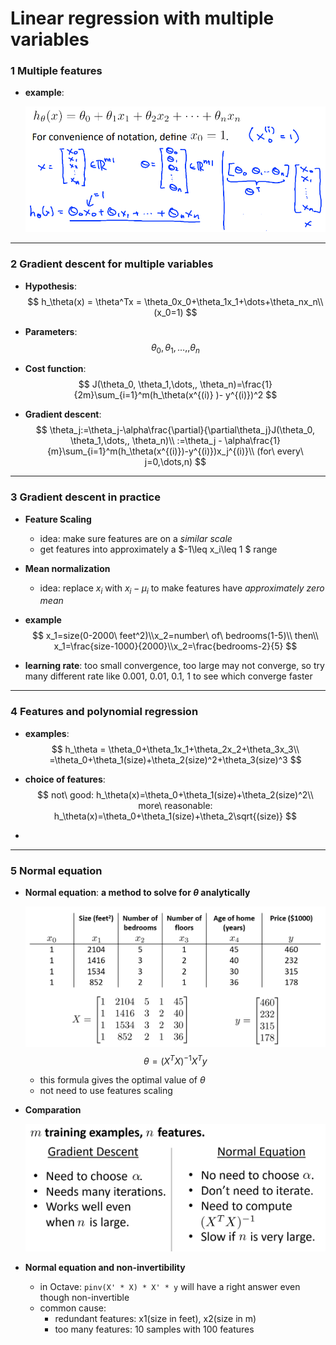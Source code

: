 # Linear regression with multiple variables

### 1 Multiple features

- **example**:

  ![image4-1](./img/4-1.png)

---



### 2 Gradient descent for multiple variables

- **Hypothesis**:
  $$
  h_\theta(x) = \theta^Tx = \theta_0x_0+\theta_1x_1+\dots+\theta_nx_n\\
  (x_0=1)
  $$

- **Parameters**:
  $$
  \theta_0, \theta_1,\dots,, \theta_n
  $$
  
- **Cost function**:
  $$
  J(\theta_0, \theta_1,\dots,, \theta_n)=\frac{1}{2m}\sum_{i=1}^m(h_\theta(x^{(i)} )- y^{(i)})^2
  $$

- **Gradient descent**:
  $$
  \theta_j:=\theta_j-\alpha\frac{\partial}{\partial\theta_j}J(\theta_0, \theta_1,\dots,, \theta_n)\\
  :=\theta_j - \alpha\frac{1}{m}\sum_{i=1}^m(h_\theta(x^{(i)})-y^{(i)})x_j^{(i)}\\
  (for\ every\ j=0,\dots,n)
  $$
  

---



### 3 Gradient descent in practice

- **Feature Scaling**

  - idea: make sure features are on a *similar scale*
  - get features into approximately a $-1\leq x_i\leq 1 $ range

- **Mean normalization**

  - idea: replace $x_i$ with $x_i-\mu_i$ to make features have *approximately zero mean*

- **example**
  $$
  x_1=size(0-2000\ feet^2)\\x_2=number\ of\ bedrooms(1-5)\\
  then\\
  x_1=\frac{size-1000}{2000}\\x_2=\frac{bedrooms-2}{5}
  $$

- **learning rate**: too small convergence, too large may not converge, so try  many different rate like 0.001, 0.01, 0.1, 1 to see which converge faster

---



### 4 Features and polynomial regression

- **examples**:
  $$
  h_\theta = \theta_0+\theta_1x_1+\theta_2x_2+\theta_3x_3\\
  =\theta_0+\theta_1(size)+\theta_2(size)^2+\theta_3(size)^3
  $$

- **choice of features**:
  $$
  not\ good: h_\theta(x)=\theta_0+\theta_1(size)+\theta_2(size)^2\\
  more\ reasonable: h_\theta(x)=\theta_0+\theta_1(size)+\theta_2\sqrt{(size)}
  $$

- 

---



### 5 Normal equation

- **Normal equation**: **a method to solve for $\theta$ analytically**

  ![image-4-2](./img/4-2.png)
  $$
  \theta = (X^TX)^{-1}X^Ty
  $$
  - this formula gives the optimal value of $\theta$
  - not need to use features scaling

- **Comparation**

  ![image-4-2](./img/4-3.png)

- **Normal equation and non-invertibility**
  - in Octave: `pinv(X' * X) * X' * y` will have a right  answer even though non-invertible
  - common cause: 
    - redundant features: x1(size in feet), x2(size in m)
    - too many features: 10 samples with 100 features

